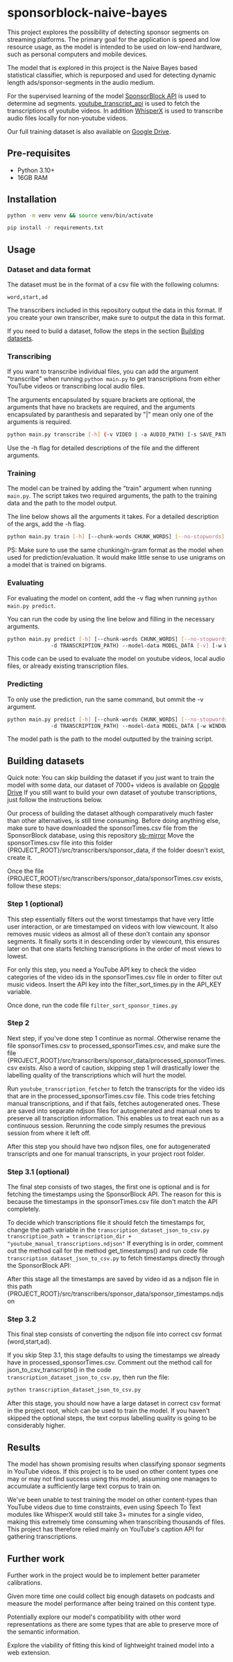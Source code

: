 # sponsorblock-naive-bayes
This project explores the possibility of detecting sponsor segments on streaming platforms. The primary goal for the application is speed and low resource usage, as the model is intended to be used on low-end hardware, such as personal computers and mobile devices.

The model that is explored in this project is the Naive Bayes based statistical classifier, which is repurposed and used for detecting dynamic length ads/sponsor-segments in the audio medium.

For the supervised learning of the model [SponsorBlock API](https://sponsor.ajay.app/) is used to determine ad segments. [youtube_transcript_api](https://pypi.org/project/youtube-transcript-api/) is used to fetch the transcriptions of youtube videos. In addition [WhisperX](https://github.com/m-bain/whisperX) is used to transcribe audio files locally for non-youtube videos.

Our full training dataset is also available on [Google Drive](https://drive.google.com/file/d/1fjFW9Mbl35OQAt-dGI9FIP0Zl54fevJ5/view?usp=drive_link).

## Pre-requisites

- Python 3.10+
- 16GB RAM

## Installation
```bash
python -m venv venv && source venv/bin/activate
```

```bash
pip install -r requirements.txt
```

## Usage

### Dataset and data format
The dataset must be in the format of a csv file with the following columns:

```csv
word,start,ad
```
The transcribers included in this repository output the data in this format. If you create your own transcriber, make sure to output the data in this format.

If you need to build a dataset, follow the steps in the section [Building datasets](#building-datasets).

### Transcribing
If you want to transcribe individual files, you can add the argument "transcribe" when running `python main.py` to get transcriptions from either YouTube videos or transcribing local audio files.

The arguments encapsulated by square brackets are optional, the arguments that have no brackets are required, and the arguments encapsulated by paranthesis and separated by "|" mean only one of the arguments is required.
```bash
python main.py transcribe [-h] (-v VIDEO | -a AUDIO_PATH) [-s SAVE_PATH]
```
Use the -h flag for detailed descriptions of the file and the different arguments.

### Training
The model can be trained by adding the "train" argument when running `main.py`. The script takes two required arguments, the path to the training data and the path to the model output.

The line below shows all the arguments it takes. For a detailed description of the args, add the -h flag.
```bash
python main.py train [-h] [--chunk-words CHUNK_WORDS] [--no-stopwords] [--no-substitution] -i INPUT_FILE [-o OUTPUT_FILE]
```

PS: Make sure to use the same chunking/n-gram format as the model when used for prediction/evaluation. It would make little sense to use unigrams on a model that is trained on bigrams.


### Evaluating
For evaluating the model on content, add the -v flag when running `python main.py predict`.

You can run the code by using the line below and filling in the necessary arguments.
```bash
python main.py predict [-h] [--chunk-words CHUNK_WORDS] [--no-stopwords] [--no-substitution] (-y VIDEO | -a AUDIO_PATH |
              -d TRANSCRIPTION_PATH) --model-data MODEL_DATA [-v] [-w WINDOW_SIZE] [-t HAM_THRESHOLD]
```
This code can be used to evaluate the model on youtube videos, local audio files, or already existing transcription files.


### Predicting
To only use the prediction, run the same command, but ommit the -v argument.
```bash
python main.py predict [-h] [--chunk-words CHUNK_WORDS] [--no-stopwords] [--no-substitution] (-y VIDEO | -a AUDIO_PATH |
              -d TRANSCRIPTION_PATH) --model-data MODEL_DATA [-w WINDOW_SIZE] [-t HAM_THRESHOLD]
```

The model path is the path to the model outputted by the training script.

## Building datasets
Quick note: You can skip building the dataset if you just want to train the model with some data, our dataset of 7000+ videos is available on [Google Drive](https://drive.google.com/file/d/1fjFW9Mbl35OQAt-dGI9FIP0Zl54fevJ5/view?usp=drive_link)
If you still want to build your own dataset of youtube transcriptions, just follow the instructions below.

Our process of building the dataset although comparatively much faster than other alternatives, is still time consuming.
Before doing anything else, make sure to have downloaded the sponsorTimes.csv file from the SponsorBlock database, using this repository [sb-mirror](https://github.com/mchangrh/sb-mirror)
Move the sponsorTimes.csv file into this folder {PROJECT_ROOT}/src/transcribers/sponsor_data, if the folder doesn't exist, create it.

Once the file {PROJECT_ROOT}/src/transcribers/sponsor_data/sponsorTimes.csv exists, follow these steps:

### Step 1 (optional)
This step essentially filters out the worst timestamps that have very little user interaction, or are timestamped on videos with low viewcount. It also removes music videos as almost all of these don't contain any sponsor segments. It finally sorts it in descending order by viewcount, this ensures later on that one starts fetching transcriptions in the order of most views to lowest.

For only this step, you need a YouTube API key to check the video categories of the video ids in the sponsorTimes.csv file in order to filter out music videos.
Insert the API key into the filter_sort_times.py in the API_KEY variable.

Once done, run the code file `filter_sort_sponsor_times.py`

### Step 2
Next step, if you've done step 1 continue as normal. Otherwise rename the file sponsorTimes.csv to processed_sponsorTimes.csv, and make sure the file {PROJECT_ROOT}/src/transcribers/sponsor_data/processed_sponsorTimes.csv exists. Also a word of caution, skipping step 1 will drastically lower the labelling quality of the transcriptions which will hurt the model.

Run `youtube_transcription_fetcher` to fetch the transcripts for the video ids that are in the processed_sponsorTimes.csv file.
This code tries fetching manual transcriptions, and if that fails, fetches autogenerated ones. These are saved into separate ndjson files for autogenerated and manual ones to preserve all transcription information. This enables us to treat each run as a continuous session. Rerunning the code simply resumes the previous session from where it left off.

After this step you should have two ndjson files, one for autogenerated transcripts and one for manual transcripts, in your project root folder.


### Step 3.1 (optional)
The final step consists of two stages, the first one is optional and is for fetching the timestamps using the SponsorBlock API.
The reason for this is because the timestamps in the sponsorTimes.csv file don't match the API completely.

To decide which transcriptions file it should fetch the timestamps for, change the path variable in the `transcription_dataset_json_to_csv.py` `transcription_path = transcription_dir + "youtube_manual_transcriptions.ndjson"`
If everything is in order, comment out the method call for the method get_timestamps() and run code file `transcription_dataset_json_to_csv.py` to fetch timestamps directly through the SponsorBlock API:

After this stage all the timestamps are saved by video id as a ndjson file in this path {PROJECT_ROOT}/src/transcribers/sponsor_data/sponsor_timestamps.ndjson

### Step 3.2
This final step consists of converting the ndjson file into correct csv format (word,start,ad).

If you skip Step 3.1, this stage defaults to using the timestamps we already have in processed_sponsorTimes.csv.
Comment out the method call for json_to_csv_transcripts() in the code `transcription_dataset_json_to_csv.py`, then run the file:
```bash
python transcription_dataset_json_to_csv.py
```
After this stage, you should now have a large dataset in correct csv format in the project root, which can be used to train the model.
If you haven't skipped the optional steps, the text corpus labelling quality is going to be considerably higher.

## Results

The model has shown promising results when classifying sponsor segments in YouTube videos. If this project is to be used on other content types one may or may not find success using this model, assuming one manages to accumulate a sufficiently large text corpus to train on.

We've been unable to test training the model on other content-types than YouTube videos due to time constraints, even using Speech To Text modules like WhisperX would still take 3+ minutes for a single video, making this extremely time consuming when transcribing thousands of files. This project has therefore relied mainly on YouTube's caption API for gathering transcriptions.


## Further work

Further work in the project would be to implement better parameter calibrations.

Given more time one could collect big enough datasets on podcasts and measure the model performance after being trained on this content type.

Potentially explore our model's compatibility with other word representations as there are some types that are able to preserve more of the semantic information.

Explore the viability of fitting this kind of lightweight trained model into a web extension.

